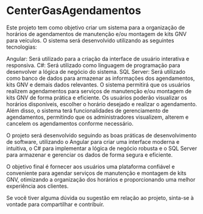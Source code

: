 # CenterGasAgendamentos
Este projeto tem como objetivo criar um sistema para a organização de horários de agendamentos de manutenção e/ou montagem de kits GNV para veículos. O sistema será desenvolvido utilizando as seguintes tecnologias:

Angular: Será utilizado para a criação da interface de usuário interativa e responsiva.
C#: Será utilizado como linguagem de programação para desenvolver a lógica de negócio do sistema.
SQL Server: Será utilizado como banco de dados para armazenar as informações dos agendamentos, kits GNV e demais dados relevantes.
O sistema permitirá que os usuários realizem agendamentos para serviços de manutenção e/ou montagem de kits GNV de forma prática e eficiente. Os usuários poderão visualizar os horários disponíveis, escolher o horário desejado e realizar o agendamento. Além disso, o sistema terá funcionalidades de gerenciamento de agendamentos, permitindo que os administradores visualizem, alterem e cancelem os agendamentos conforme necessário.

O projeto será desenvolvido seguindo as boas práticas de desenvolvimento de software, utilizando o Angular para criar uma interface moderna e intuitiva, o C# para implementar a lógica de negócio robusta e o SQL Server para armazenar e gerenciar os dados de forma segura e eficiente.

O objetivo final é fornecer aos usuários uma plataforma confiável e conveniente para agendar serviços de manutenção e montagem de kits GNV, otimizando a organização dos horários e proporcionando uma melhor experiência aos clientes.

Se você tiver alguma dúvida ou sugestão em relação ao projeto, sinta-se à vontade para compartilhar e contribuir.
